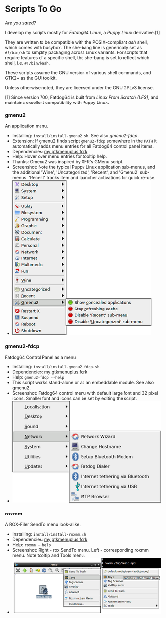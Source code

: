 # Scripts To Go

_Are you sated?_

I develop my scripts mostly for _Fatdog64 Linux_, a _Puppy Linux_ derivative.[1]

They are written to be compatible with the POSIX-compliant _ash_ shell, which comes with busybox. The she-bang line is generically set as `#!/bin/sh` to simplify packaging across Linux variants. For scripts that require features of a specific shell, the she-bang is set to reflect which shell, i.e. `#!/bin/bash`.

These scripts assume the GNU version of various shell commands, and GTK2+ as the GUI toolkit.

Unless otherwise noted, they are licensed under the GNU GPLv3 license.

[1] Since version 700, Fatdog64 is built from _Linux From Scratch (LFS)_, and maintains excellent compatibility with Puppy Linux.

### gmenu2

An application menu.
 
 * Installing: `install/install-gmenu2.sh`. See also _gmenu2-fdcp_.
 * Extension: If gmenu2 finds script `gmenu2-fdcp` somewhere in the `PATH`
   it automatically adds menu entries for all Fatdog64 control panel items.
 * Dependencies: [my gtkmenuplus fork](https://github.com/step-/gtkmenuplus)
 * Help: Hover over menu entries for tooltip help.
 * Thanks: Gmenu2 was inspired by SFR's GMenu script.
 * Screenshot: Note the typical Puppy Linux application sub-menus, and
   the additional 'Wine', 'Uncategorized', 'Recent', and 'Gmenu2' sub-menus.
   'Recent' tracks item and launcher activations for quick re-use.
 * ![Screenshot](img/gmenu2.png)

### gmenu2-fdcp

Fatdog64 Control Panel as a menu

 * Installing: `install/install-gmenu2-fdcp.sh`
 * Dependencies: [my gtkmenuplus fork](https://github.com/step-/gtkmenuplus)
 * Help: `gmenu2-fdcp --help`
 * This script works stand-alone or as an embeddable module. See also gmenu2.
 * Screenshot: Fatdog64 control menu with default large font and 32
   pixel icons.  Smaller font and icons can be set by editing the script.
 * ![Screenshot](img/gmenu2-fdcp.png)

### roxmm

A ROX-Filer SendTo menu look-alike.
 
 * Installing: `install/install-roxmm.sh`
 * Dependencies: [my gtkmenuplus fork](https://github.com/step-/gtkmenuplus)
 * Help: `roxmm --help`
 * Screenshot: Right - rox SendTo menu. Left - corresponding roxmm menu. Note tooltip and Tools menu.
 * ![Screenshot](img/roxmm.png)
